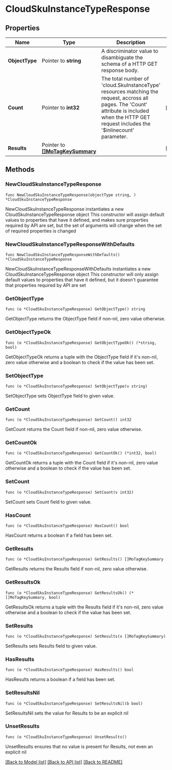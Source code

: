 # CloudSkuInstanceTypeResponse

## Properties

Name | Type | Description | Notes
------------ | ------------- | ------------- | -------------
**ObjectType** | Pointer to **string** | A discriminator value to disambiguate the schema of a HTTP GET response body. | 
**Count** | Pointer to **int32** | The total number of &#39;cloud.SkuInstanceType&#39; resources matching the request, accross all pages. The &#39;Count&#39; attribute is included when the HTTP GET request includes the &#39;$inlinecount&#39; parameter. | [optional] 
**Results** | Pointer to [**[]MoTagKeySummary**](MoTagKeySummary.md) |  | [optional] 

## Methods

### NewCloudSkuInstanceTypeResponse

`func NewCloudSkuInstanceTypeResponse(objectType string, ) *CloudSkuInstanceTypeResponse`

NewCloudSkuInstanceTypeResponse instantiates a new CloudSkuInstanceTypeResponse object
This constructor will assign default values to properties that have it defined,
and makes sure properties required by API are set, but the set of arguments
will change when the set of required properties is changed

### NewCloudSkuInstanceTypeResponseWithDefaults

`func NewCloudSkuInstanceTypeResponseWithDefaults() *CloudSkuInstanceTypeResponse`

NewCloudSkuInstanceTypeResponseWithDefaults instantiates a new CloudSkuInstanceTypeResponse object
This constructor will only assign default values to properties that have it defined,
but it doesn't guarantee that properties required by API are set

### GetObjectType

`func (o *CloudSkuInstanceTypeResponse) GetObjectType() string`

GetObjectType returns the ObjectType field if non-nil, zero value otherwise.

### GetObjectTypeOk

`func (o *CloudSkuInstanceTypeResponse) GetObjectTypeOk() (*string, bool)`

GetObjectTypeOk returns a tuple with the ObjectType field if it's non-nil, zero value otherwise
and a boolean to check if the value has been set.

### SetObjectType

`func (o *CloudSkuInstanceTypeResponse) SetObjectType(v string)`

SetObjectType sets ObjectType field to given value.


### GetCount

`func (o *CloudSkuInstanceTypeResponse) GetCount() int32`

GetCount returns the Count field if non-nil, zero value otherwise.

### GetCountOk

`func (o *CloudSkuInstanceTypeResponse) GetCountOk() (*int32, bool)`

GetCountOk returns a tuple with the Count field if it's non-nil, zero value otherwise
and a boolean to check if the value has been set.

### SetCount

`func (o *CloudSkuInstanceTypeResponse) SetCount(v int32)`

SetCount sets Count field to given value.

### HasCount

`func (o *CloudSkuInstanceTypeResponse) HasCount() bool`

HasCount returns a boolean if a field has been set.

### GetResults

`func (o *CloudSkuInstanceTypeResponse) GetResults() []MoTagKeySummary`

GetResults returns the Results field if non-nil, zero value otherwise.

### GetResultsOk

`func (o *CloudSkuInstanceTypeResponse) GetResultsOk() (*[]MoTagKeySummary, bool)`

GetResultsOk returns a tuple with the Results field if it's non-nil, zero value otherwise
and a boolean to check if the value has been set.

### SetResults

`func (o *CloudSkuInstanceTypeResponse) SetResults(v []MoTagKeySummary)`

SetResults sets Results field to given value.

### HasResults

`func (o *CloudSkuInstanceTypeResponse) HasResults() bool`

HasResults returns a boolean if a field has been set.

### SetResultsNil

`func (o *CloudSkuInstanceTypeResponse) SetResultsNil(b bool)`

 SetResultsNil sets the value for Results to be an explicit nil

### UnsetResults
`func (o *CloudSkuInstanceTypeResponse) UnsetResults()`

UnsetResults ensures that no value is present for Results, not even an explicit nil

[[Back to Model list]](../README.md#documentation-for-models) [[Back to API list]](../README.md#documentation-for-api-endpoints) [[Back to README]](../README.md)


